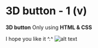 # 3D button - 1 (v)
**3D button** Only using **HTML & CSS**

I hope you like it ^.^
![alt text](https://github.com/vitaminarts/webmaster.uix/blob/main/10%20-%203D%20button%20-%201/preview.gif "3D button")

